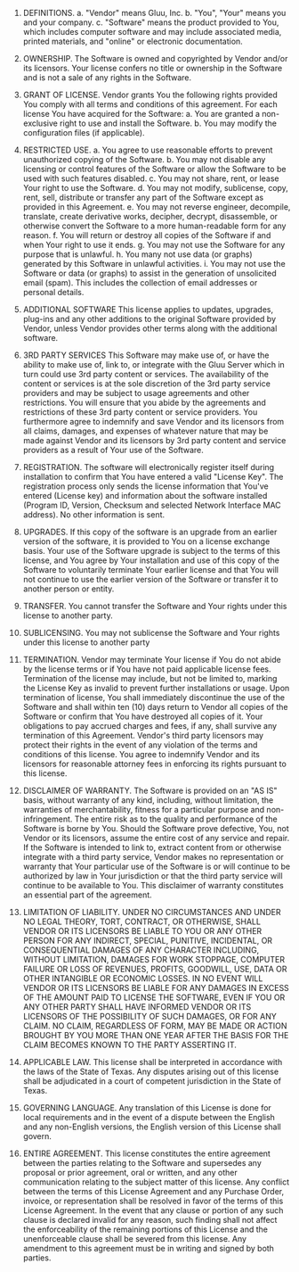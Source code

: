 1. DEFINITIONS.
 a. "Vendor" means Gluu, Inc.
 b. "You", "Your" means you and your company.
 c. "Software" means the product provided to You, which includes computer software and may include associated media, printed materials, and "online" or electronic documentation. 

2. OWNERSHIP. The Software is owned and copyrighted by Vendor and/or its licensors. Your license confers no title or ownership in the Software and is not a sale of any rights in the Software.

3. GRANT OF LICENSE. Vendor grants You the following rights provided You comply with all terms and conditions of this agreement. For each license You have acquired for the Software:
 a. You are granted a non-exclusive right to use and install the Software.
 b. You may modify the configuration files (if applicable).

4. RESTRICTED USE.
 a. You agree to use reasonable efforts to prevent unauthorized copying of the Software.
 b. You may not disable any licensing or control features of the Software or allow the Software to be used with such features disabled.
 c. You may not share, rent, or lease Your right to use the Software.
 d. You may not modify, sublicense, copy, rent, sell, distribute or transfer any part of the Software except as provided in this Agreement.
 e. You may not reverse engineer, decompile, translate, create derivative works, decipher, decrypt, disassemble, or otherwise convert the Software to a more human-readable form for any reason.
 f. You will return or destroy all copies of the Software if and when Your right to use it ends.
 g. You may not use the Software for any purpose that is unlawful.
 h. You many not use data (or graphs) generated by this Software in unlawful activities.
 i. You may not use the Software or data (or graphs) to assist in the generation of unsolicited email (spam). This includes the collection of email addresses or personal details.

5. ADDITIONAL SOFTWARE This license applies to updates, upgrades, plug-ins and any other additions to the original Software provided by Vendor, unless Vendor provides other terms along with the additional software.

6. 3RD PARTY SERVICES This Software may make use of, or have the ability to make use of, link to, or integrate with the Gluu Server which in turn could use 3rd party content or services. The availability of the content or services is at the sole discretion of the 3rd party service providers and may be subject to usage agreements and other restrictions. You will ensure that you abide by the agreements and restrictions of these 3rd party content or service providers. You furthermore agree to indemnify and save Vendor and its licensors from all claims, damages, and expenses of whatever nature that may be made against Vendor and its licensors by 3rd party content and service providers as a result of Your use of the Software.

7. REGISTRATION. The software will electronically register itself during installation to confirm that You have entered a valid "License Key". The registration process only sends the license information that You've entered (License key) and information about the software installed (Program ID, Version, Checksum and selected Network Interface MAC address). No other information is sent.

8. UPGRADES. If this copy of the software is an upgrade from an earlier version of the software, it is provided to You on a license exchange basis. Your use of the Software upgrade is subject to the terms of this license, and You agree by Your installation and use of this copy of the Software to voluntarily terminate Your earlier license and that You will not continue to use the earlier version of the Software or transfer it to another person or entity.

9. TRANSFER. You cannot transfer the Software and Your rights under this license to another party.

10. SUBLICENSING. You may not sublicense the Software and Your rights under this license to another party

11. TERMINATION. Vendor may terminate Your license if You do not abide by the license terms or if You have not paid applicable license fees. Termination of the license may include, but not be limited to, marking the License Key as invalid to prevent further installations or usage. Upon termination of license, You shall immediately discontinue the use of the Software and shall within ten (10) days return to Vendor all copies of the Software or confirm that You have destroyed all copies of it. Your obligations to pay accrued charges and fees, if any, shall survive any termination of this Agreement. Vendor's third party licensors may protect their rights in the event of any violation of the terms and conditions of this license. You agree to indemnify Vendor and its licensors for reasonable attorney fees in enforcing its rights pursuant to this license.

12. DISCLAIMER OF WARRANTY. The Software is provided on an "AS IS" basis, without warranty of any kind, including, without limitation, the warranties of merchantability, fitness for a particular purpose and non- infringement. The entire risk as to the quality and performance of the Software is borne by You. Should the Software prove defective, You, not Vendor or its licensors, assume the entire cost of any service and repair. If the Software is intended to link to, extract content from or otherwise integrate with a third party service, Vendor makes no representation or warranty that Your particular use of the Software is or will continue to be authorized by law in Your jurisdiction or that the third party service will continue to be available to You. This disclaimer of warranty constitutes an essential part of the agreement.

13. LIMITATION OF LIABILITY. UNDER NO CIRCUMSTANCES AND UNDER NO LEGAL THEORY, TORT, CONTRACT, OR OTHERWISE, SHALL VENDOR OR ITS LICENSORS BE LIABLE TO YOU OR ANY OTHER PERSON FOR ANY INDIRECT, SPECIAL, PUNITIVE, INCIDENTAL, OR CONSEQUENTIAL DAMAGES OF ANY CHARACTER INCLUDING, WITHOUT LIMITATION, DAMAGES FOR WORK STOPPAGE, COMPUTER FAILURE OR LOSS OF REVENUES, PROFITS, GOODWILL, USE, DATA OR OTHER INTANGIBLE OR ECONOMIC LOSSES. IN NO EVENT WILL VENDOR OR ITS LICENSORS BE LIABLE FOR ANY DAMAGES IN EXCESS OF THE AMOUNT PAID TO LICENSE THE SOFTWARE, EVEN IF YOU OR ANY OTHER PARTY SHALL HAVE INFORMED VENDOR OR ITS LICENSORS OF THE POSSIBILITY OF SUCH DAMAGES, OR FOR ANY CLAIM. NO CLAIM, REGARDLESS OF FORM, MAY BE MADE OR ACTION BROUGHT BY YOU MORE THAN ONE YEAR AFTER THE BASIS FOR THE CLAIM BECOMES KNOWN TO THE PARTY ASSERTING IT.

14. APPLICABLE LAW. This license shall be interpreted in accordance with the laws of the State of Texas. Any disputes arising out of this license shall be adjudicated in a court of competent jurisdiction in the State of Texas.

15. GOVERNING LANGUAGE. Any translation of this License is done for local requirements and in the event of a dispute between the English and any non-English versions, the English version of this License shall govern.

16. ENTIRE AGREEMENT. This license constitutes the entire agreement between the parties relating to the Software and supersedes any proposal or prior agreement, oral or written, and any other communication relating to the subject matter of this license. Any conflict between the terms of this License Agreement and any Purchase Order, invoice, or representation shall be resolved in favor of the terms of this License Agreement. In the event that any clause or portion of any such clause is declared invalid for any reason, such finding shall not affect the enforceability of the remaining portions of this License and the unenforceable clause shall be severed from this license. Any amendment to this agreement must be in writing and signed by both parties.

 
